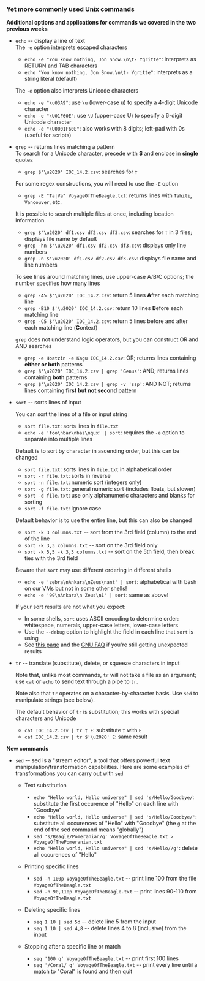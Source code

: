 

### Yet more commonly used Unix commands

**Additional options and applications for commands we covered in the two previous weeks**

* `echo` -- display a line of text   
  The `-e` option interprets escaped characters   
    - `echo -e "You know nothing, Jon Snow.\n\t- Ygritte"`: interprets as RETURN and TAB characters   
    - `echo "You know nothing, Jon Snow.\n\t- Ygritte"`: interprets as a string literal (default)
  
  The `-e` option also interprets Unicode characters   
    - `echo -e "\u03A9"`: use `\u` (lower-case u) to specify a 4-digit Unicode character 
    - `echo -e "\U01F60E"`: use `\U` (upper-case U) to specify a 6-digit Unicode character
    - `echo -e "\U0001F60E"`: also works with 8 digits; left-pad with 0s (useful for scripts)
  
* `grep` -- returns lines matching a pattern  
  To search for a Unicode character, precede with **$** and enclose in **single** quotes
  - `grep $'\u2020' IOC_14.2.csv`: searches for `†`
  
  For some regex constructions, you will need to use the `-E` option
  - `grep -E "Ta|Va" VoyageOfTheBeagle.txt`: returns lines with `Tahiti`, `Vancouver`, etc.
  
  It is possible to search multiple files at once, including location information   
  - `grep $'\u2020' df1.csv df2.csv df3.csv`: searches for `†` in 3 files; displays file name by default
  - `grep -hn $'\u2020' df1.csv df2.csv df3.csv`: displays only line numbers   
  - `grep -n $'\u2020' df1.csv df2.csv df3.csv`:	displays file name and line numbers
    
  To see lines around matching lines, use upper-case A/B/C options; the number specifies how many lines
  - `grep -A5 $'\u2020' IOC_14.2.csv`: return 5 lines **A**fter each matching line
  - `grep -B10 $'\u2020' IOC_14.2.csv`: return 10 lines **B**efore each matching line 
  - `grep -C5 $'\u2020' IOC_14.2.csv`: return 5 lines before and after each matching line (**C**ontext)
    
  `grep` does not understand logic operators, but you can construct OR and AND searches
  - `grep -e Hoatzin -e Kagu IOC_14.2.csv`: OR; returns lines containing **either or both** patterns
  - `grep $'\u2020' IOC_14.2.csv | grep 'Genus'`: AND; returns lines containing **both** patterns
  - `grep $'\u2020' IOC_14.2.csv | grep -v 'ssp'`: AND NOT; returns lines containing **first but not second** pattern
 
* `sort` -- sorts lines of input
  
  You can sort the lines of a file or input string
  - `sort file.txt`: sorts lines in `file.txt`
  - `echo -e 'foo\nbar\nbaz\nqux' | sort`: requires the `-e` option to separate into multiple lines 

  Default is to sort by character in ascending order, but this can be changed  
  - `sort file.txt`: sorts lines in `file.txt` in alphabetical order
  - `sort -r file.txt`: sorts in reverse
  - `sort -n file.txt`: numeric sort (integers only)
  - `sort -g file.txt`: general numeric sort (includes floats, but slower)
  - `sort -d file.txt`: use only alphanumeric characters and blanks for sorting
  - `sort -f file.txt`: ignore case

  Default behavior is to use the entire line, but this can also be changed
  - `sort -k 3 columns.txt` -- sort from the 3rd field (column) to the end of the line
  - `sort -k 3,3 columns.txt` -- sort on the 3rd field only
  - `sort -k 5,5 -k 3,3 columns.txt` -- sort on the 5th field, then break ties with the 3rd field
 
  Beware that `sort` may use different ordering in different shells  
  - `echo -e 'zebra\nAnkara\nZeus\nant' | sort`: alphabetical with bash on our VMs but not in some other shells!
  - `echo -e '99\nAnkara\n Zeus\n1' | sort`: same as above!
 
  If your sort results are not what you expect:
  - In some shells, `sort` uses ASCII encoding to determine order: whitespace, numerals, upper-case letters, lower-case letters
  - Use the `--debug` option to highlight the field in each line that `sort` is using
  - See [this page](./unx_unexpected_sorting.md) and the [GNU FAQ](https://www.gnu.org/software/coreutils/faq/coreutils-faq.html#Sort-does-not-sort-in-normal-order_0021) if you're still getting unexpected results
 
* `tr` -- translate (substitute), delete, or squeeze characters in input

  Note that, unlike most commands, `tr` will not take a file as an argument; use `cat` or `echo` to send text through a pipe to `tr`.

  Note also that `tr` operates on a character-by-character basis. Use `sed` to manipulate strings (see below).

  The default behavior of `tr` is substitution; this works with special characters and Unicode 
  - `cat IOC_14.2.csv | tr † E`: substitute `†` with `E`
  - `cat IOC_14.2.csv | tr $'\u2020' E`: same result


**New commands**

* `sed` -- sed is a "stream editor", a tool that offers powerful text manipulation/transformation capabilities.  Here are some examples of transformations you can carry out with `sed`

  * Text substitution
    - `echo "Hello world, Hello universe" | sed 's/Hello/Goodbye/`: substitute the first occurence of "Hello" on each line with "Goodbye"
    - `echo "Hello world, Hello universe" | sed 's/Hello/Goodbye/'`: substitute  all occurences of "Hello" with "Goodbye" (the `g` at the end of the sed command means "globally")
    - `sed 's/Beagle/Pomeranian/g' VoyageOfTheBeagle.txt > VoyageOfThePomeranian.txt`
    - `echo "Hello world, Hello universe" | sed 's/Hello//g'`: delete all occurences of "Hello"

  * Printing specific lines
    - `sed -n 100p VoyageOfTheBeagle.txt` -- print line 100 from the file `VoyageOfTheBeagle.txt`
    - `sed -n 90,110p VoyageOfTheBeagle.txt` -- print lines 90-110 from `VoyageOfTheBeagle.txt`

  * Deleting specific lines
    - `seq 1 10 | sed 5d` -- delete line 5 from the input
    - `seq 1 10 | sed 4,8` -- delete lines 4 to 8 (inclusive) from the input

  * Stopping after a specific line or match
    - `seq '100 q' VoyageOfTheBeagle.txt` -- print first 100 lines
    - `seq '/Coral/ q' VoyageOfTheBeagle.txt` -- print every line until a match to "Coral" is found and then quit

    


